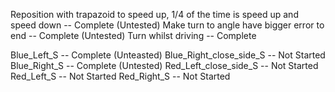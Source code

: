 Reposition with trapazoid to speed up, 1/4 of the time is speed up and speed down     --    Complete (Untested)
Make turn to angle have bigger error to end     --     Complete (Untested)
Turn whilst driving     --     Complete

Blue_Left_S     --     Complete (Unteasted)
Blue_Right_close_side_S     --     Not Started
Blue_Right_S     --     Complete (Untested)
Red_Left_close_side_S     --     Not Started
Red_Left_S     --     Not Started
Red_Right_S     --     Not Started